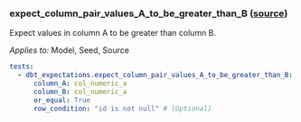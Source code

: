 ### expect_column_pair_values_A_to_be_greater_than_B ([source](https://github.com/calogica/dbt-expectations/blob/main/README.md#expect_column_pair_values_A_to_be_greater_than_B))

Expect values in column A to be greater than column B.

*Applies to:* Model, Seed, Source

```yaml
tests:
  - dbt_expectations.expect_column_pair_values_A_to_be_greater_than_B:
      column_A: col_numeric_a
      column_B: col_numeric_a
      or_equal: True
      row_condition: "id is not null" # (Optional)
```